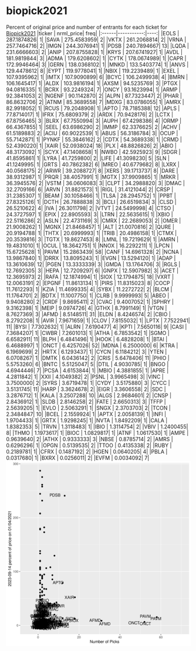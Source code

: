 # biopick2021
Percent of original price and number of entrants for each ticket for [Biopick2021](https://twitter.com/hashtag/Biopick2021)
|ticker |  nrml_price| freq|
|:------|-----------:|----:|
|EOLS   | 287.1874826|    1|
|SAVA   | 275.4583959|    2|
|VKTX   | 261.2068814|    2|
|VRNA   | 257.7464716|    2|
|IMGN   | 244.3076941|    1|
|PDSB   | 240.7894667|   13|
|LQDA   | 231.6666603|    2|
|ANIP   | 207.8755828|    1|
|KRYS   | 207.6741927|    1|
|AVDL   | 181.9819844|    3|
|ADMA   | 179.6208602|    1|
|CYTK   | 178.0674989|    1|
|CAPR   | 172.9946464|    3|
|GERN   | 138.0368102|    1|
|MNKD   | 133.5403774|    1|
|ANVS   | 129.4478612|    8|
|EYPT   | 119.9778041|    1|
|NBIX   | 119.2239489|    1|
|EXEL   | 107.9395962|    1|
|IMTX   | 107.9090899|    6|
|BCYC   | 106.2499938|    4|
|BMRN   | 106.1645417|    1|
|ALDX   | 103.9816194|    1|
|AXSM   |  94.5235769|    3|
|PTGX   |  94.0816335|    1|
|BCRX   |  93.2249324|    7|
|ONCY   |  93.1623994|    1|
|ARMP   |  92.3841053|    2|
|NGENF  |  90.1142870|    2|
|ALPN   |  87.7323447|    2|
|PHAR   |  86.8632706|    2|
|ATNM   |  85.3689558|    7|
|MDXG   |  83.0786055|    1|
|AMRX   |  82.9918052|    1|
|RCUS   |  79.2048908|    1|
|APTO   |  78.7185388|   12|
|APLS   |  77.8714017|    1|
|IFRX   |  75.6809379|    2|
|ARDX   |  70.9428176|    2|
|LCTX   |  67.8756465|    3|
|BLRX   |  67.7550994|    3|
|AUPH   |  67.4298386|    4|
|ORMP   |  66.4367855|    1|
|SEEL   |  63.6986290|    2|
|IMMP   |  62.3376625|    2|
|ACHV   |  61.5189883|    2|
|ACIU   |  60.9022539|    1|
|ABUS   |  56.3186784|    3|
|OCUP   |  55.7142871|    1|
|PYNKF  |  55.3846162|    2|
|CDTX   |  54.3689338|    1|
|CRMD   |  52.4390220|    1|
|XAIR   |  52.0938024|   18|
|PLX    |  48.8826826|    2|
|ABIO   |  48.3173092|    1|
|SCYX   |  47.1408658|    1|
|NWBO   |  42.5925923|    9|
|SDGR   |  41.8595861|    1|
|LYRA   |  41.7259800|    2|
|LIFE   |  41.3098230|    5|
|SLN    |  41.1249995|    1|
|GRTS   |  40.7862382|    6|
|MREO   |  40.6779682|    8|
|LXRX   |  40.0568175|    2|
|ARWR   |  39.2088727|    8|
|XERS   |  39.1713737|    8|
|DARE   |  38.9312987|    1|
|PRQR   |  38.4057991|    1|
|MGTX   |  37.9909865|    1|
|MRKR   |  36.3945576|    2|
|VSTM   |  36.0606083|    3|
|CLPT   |  34.2988820|    3|
|DMAC   |  32.2709166|    6|
|ARVN   |  31.8821573|    1|
|RIGL   |  31.4121044|    2|
|CRSP   |  31.2385307|    1|
|BEAM   |  30.1058466|    1|
|TLSA   |  28.2945752|    1|
|PPBT   |  27.8325126|    1|
|DCTH   |  26.7888838|    3|
|BCLI   |  26.6519834|    3|
|CLSD   |  26.5210622|    4|
|IVA    |  26.3011798|    2|
|VTVT   |  24.5499998|    4|
|CTSO   |  24.3727597|    1|
|EPIX   |  22.8905593|    3|
|LTRN   |  22.5635615|    1|
|XBIO   |  22.5116286|    2|
|ASLN   |  22.4731169|    3|
|CMRX   |  22.2689053|    2|
|OMER   |  21.9008262|    1|
|MGNX   |  21.8468457|    1|
|ALT    |  21.0070816|    2|
|QURE   |  20.9194788|    1|
|THTX   |  20.6999993|    1|
|TRIB   |  20.4986158|    1|
|CTMX   |  20.3539816|    3|
|TGTX   |  19.8627453|    8|
|LMNL   |  19.7219629|    1|
|AMRN   |  19.4831010|    1|
|OCUL   |  18.3642751|    1|
|NNOX   |  16.2292211|    1|
|LPCN   |  15.6725628|    1|
|PAVM   |  15.2863439|   58|
|CANF   |  14.6961328|    2|
|NCNA   |  13.9867840|    1|
|DRRX   |  13.8095243|    1|
|EVGN   |  13.5294120|    1|
|ADAP   |  13.3610639|   12|
|PGEN   |  13.3333339|    3|
|GMDA   |  13.1764706|    3|
|RGLS   |  12.7692305|    3|
|HEPA   |  12.7209297|    6|
|GNPX   |  12.5907982|    3|
|ACET   |  12.3695973|    2|
|RAFA   |  12.1874994|    1|
|SIOX   |  12.1794875|   18|
|VXRT   |  12.0063191|    2|
|EPGNF  |  11.8613134|    1|
|PIRS   |  11.8315023|    8|
|COCP   |  11.7612293|    1|
|KZIA   |  11.4699335|    4|
|SYBX   |  11.2272722|    2|
|BLCM   |  11.1764701|    2|
|BDTX   |  11.1007750|    1|
|CLRB   |   9.9999993|    5|
|ABEO   |   9.9408280|    2|
|CRDF   |   9.8695411|    2|
|CVAC   |   9.4007052|    1|
|SPHRY  |   9.3162398|    1|
|MEIP   |   9.0974726|    4|
|GTHX   |   8.7991149|    1|
|VTGN   |   8.7627369|    3|
|AFMD   |   8.5148511|   31|
|ELDN   |   8.4246574|    2|
|CBIO   |   8.2792208|    1|
|AVIR   |   7.9671659|    1|
|CLOV   |   7.8155032|    1|
|LPTX   |   7.7522941|   11|
|BYSI   |   7.7302632|    1|
|ALRN   |   7.6190477|    4|
|KPTI   |   7.5650116|    9|
|CASI   |   7.3684207|    1|
|CWBR   |   7.2601013|    1|
|ATHA   |   6.7853542|    1|
|SGMO   |   6.6582911|   11|
|BLPH   |   6.4841496|    1|
|HOOK   |   6.4828208|    1|
|BTAI   |   6.4688997|    1|
|ONCT   |   6.4257026|   52|
|MDNA   |   6.2500000|    6|
|KTRA   |   6.1969699|    2|
|HRTX   |   6.1293437|    1|
|CYCN   |   6.1184212|    3|
|YTEN   |   6.0708267|    1|
|DMTK   |   6.0436142|    2|
|CRIS   |   5.6478406|   11|
|PHIO   |   5.5753260|    6|
|BNTC   |   5.5125047|    5|
|DTIL   |   4.9030785|    1|
|BNGO   |   4.6944446|    7|
|PCSA   |   4.6153844|    1|
|MBIO   |   4.3881855|    1|
|APRE   |   4.2811842|    1|
|XXII   |   4.1049382|    2|
|PSNL   |   3.9965498|    3|
|VINC   |   3.7500000|    2|
|SYRS   |   3.6719478|    1|
|CYDY   |   3.5175880|    3|
|CYCC   |   3.5131745|   11|
|HARP   |   3.3624678|    2|
|EIGR   |   3.3606558|    2|
|SDC    |   3.2876712|    1|
|KALA   |   3.2507288|   10|
|ALGS   |   2.9684601|    2|
|CNSP   |   2.8436912|    1|
|SLDB   |   2.8146258|    2|
|FATE   |   2.6650313|    3|
|TFFP   |   2.5639205|    1|
|EVLO   |   2.5063291|    1|
|SNGX   |   2.3703703|    2|
|TCON   |   2.3484847|   10|
|BCEL   |   2.1559924|    1|
|APTX   |   2.0058139|    1|
|INFI   |   1.9704433|    1|
|GRTX   |   1.9298245|    1|
|NVTA   |   1.8492209|    1|
|CALA   |   1.8382353|    5|
|TRVN   |   1.3118483|    1|
|IBIO   |   1.3114754|    2|
|VBIV   |   1.2400455|    8|
|THMO   |   1.1973617|    1|
|BIOC   |   1.0829817|    1|
|ATNF   |   1.0617530|    1|
|AMPE   |   0.9639640|    2|
|ATHX   |   0.9333333|    3|
|NBSE   |   0.8785714|    2|
|AMRS   |   0.6296296|    1|
|OPGN   |   0.5139535|    2|
|TTOO   |   0.4135338|    2|
|RUBY   |   0.2189781|    1|
|CFRX   |   0.1487192|    2|
|HGEN   |   0.0640205|    4|
|PBLA   |   0.0317680|    1|
|BXRX   |   0.0256011|    2|
|EVFM   |   0.0034092|    7|
![retvspicks](biopicks.png?raw=true)

